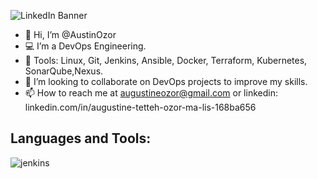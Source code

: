 
![LinkedIn Banner](https://github.com/AustinOzor/AustinOzor/assets/99667583/91f1d50c-f836-411e-9108-ca9bd71e90c2)

- 👋 Hi, I’m @AustinOzor
- 💻 I’m a DevOps Engineering.
- 🌱 Tools: Linux, Git, Jenkins, Ansible, Docker, Terraform, Kubernetes, SonarQube,Nexus.
- 💞️ I’m looking to collaborate on DevOps projects to improve my skills.
- 📫 How to reach me at augustineozor@gmail.com or linkedin: linkedin.com/in/augustine-tetteh-ozor-ma-lis-168ba656

## Languages and Tools:
![jenkins](https://github.com/AustinOzor/AustinOzor/assets/99667583/3e02fdc5-9e73-4116-8ffe-47c9b31d36d5)

<!---
AustinOzor/AustinOzor is a ✨ special ✨ repository because its `README.md` (this file) appears on your GitHub profile.
You can click the Preview link to take a look at your changes.
--->
